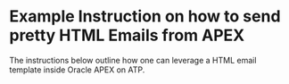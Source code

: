 # Example Instruction on how to send pretty HTML Emails from APEX

The instructions below outline how one can leverage a HTML email template inside Oracle APEX on ATP.
